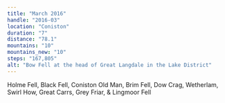 ```yaml
---
title: "March 2016"
handle: "2016-03"
location: "Coniston"
duration: "7"
distance: "78.1"
mountains: "10"
mountains_new: "10"
steps: "167,805"
alt: "Bow Fell at the head of Great Langdale in the Lake District"
---
```


Holme Fell, Black Fell, Coniston Old Man, Brim Fell, Dow Crag, Wetherlam, Swirl How, Great Carrs, Grey Friar, & Lingmoor Fell
